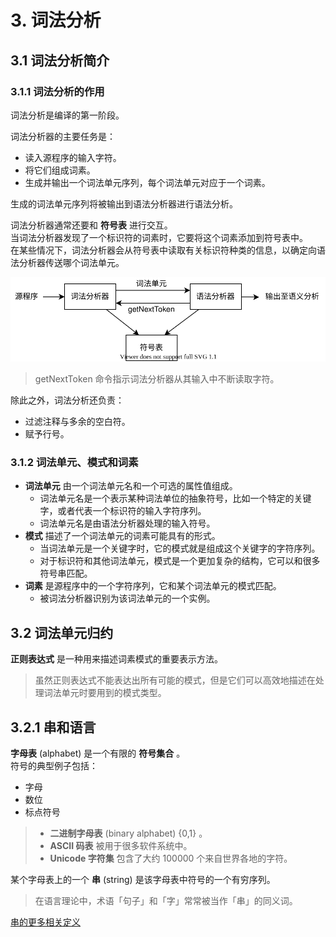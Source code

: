 # 3. 词法分析

## 3.1 词法分析简介

### 3.1.1 词法分析的作用

词法分析是编译的第一阶段。

词法分析器的主要任务是：

- 读入源程序的输入字符。
- 将它们组成词素。
- 生成并输出一个词法单元序列，每个词法单元对应于一个词素。

生成的词法单元序列将被输出到语法分析器进行语法分析。

词法分析器通常还要和 **符号表** 进行交互。  
当词法分析器发现了一个标识符的词素时，它要将这个词素添加到符号表中。  
在某些情况下，词法分析器会从符号表中读取有关标识符种类的信息，以确定向语法分析器传送哪个词法单元。

![词法分析与语法分析间的交互](../pic/interactBetweenLex&Syn.svg "词法分析与语法分析间的交互")

> getNextToken 命令指示词法分析器从其输入中不断读取字符。

除此之外，词法分析还负责：

- 过滤注释与多余的空白符。
- 赋予行号。

### 3.1.2 词法单元、模式和词素

- **词法单元** 由一个词法单元名和一个可选的属性值组成。
  - 词法单元名是一个表示某种词法单位的抽象符号，比如一个特定的关键字，或者代表一个标识符的输入字符序列。
  - 词法单元名是由语法分析器处理的输入符号。
- **模式** 描述了一个词法单元的词素可能具有的形式。
  - 当词法单元是一个关键字时，它的模式就是组成这个关键字的字符序列。
  - 对于标识符和其他词法单元，模式是一个更加复杂的结构，它可以和很多符号串匹配。
- **词素** 是源程序中的一个字符序列，它和某个词法单元的模式匹配。
  - 被词法分析器识别为该词法单元的一个实例。

## 3.2 词法单元归约

**正则表达式** 是一种用来描述词素模式的重要表示方法。

> 虽然正则表达式不能表达出所有可能的模式，但是它们可以高效地描述在处理词法单元时要用到的模式类型。

## 3.2.1 串和语言

**字母表** (alphabet) 是一个有限的 **符号集合** 。  
符号的典型例子包括：

- 字母
- 数位
- 标点符号

> - **二进制字母表** (binary alphabet) {0,1} 。
> - **ASCII 码表** 被用于很多软件系统中。
> - **Unicode 字符集** 包含了大约 100000 个来自世界各地的字符。

某个字母表上的一个 **串** (string) 是该字母表中符号的一个有穷序列。

> 在语言理论中，术语「句子」和「字」常常被当作「串」的同义词。

[串的更多相关定义](language&grammer.md#String)
